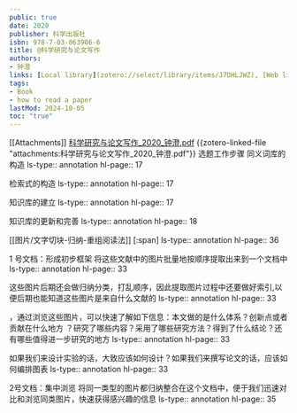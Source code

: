 ```yaml
---
public: true
date: 2020
publisher: 科学出版社
isbn: 978-7-03-063906-6
title: @科学研究与论文写作
authors:
- 钟澄
links: [Local library](zotero://select/library/items/J7DHLJWZ), [Web library](https://www.zotero.org/users/4911197/items/J7DHLJWZ)
tags:
- Book
- how to read a paper
lastMod: 2024-10-05
toc: "true"
---
```


[[Attachments]]
[科学研究与论文写作_2020_钟澄.pdf](zotero://select/library/items/3NW2K5CF) {{zotero-linked-file "attachments:科学研究与论文写作_2020_钟澄.pdf"}}
选题工作步骤
同义词库的构造
ls-type:: annotation
hl-page:: 17

检索式的构造
ls-type:: annotation
hl-page:: 17

知识库的建立
ls-type:: annotation
hl-page:: 17

知识库的更新和完善
ls-type:: annotation
hl-page:: 18

[[图片/文字切块-归纳-重组阅读法]]
[:span]
ls-type:: annotation
hl-page:: 36

1 号文档：形成初步框架
将这些文献中的图片批量地按顺序提取出来到一个文档中
ls-type:: annotation
hl-page:: 33

这些图片后期还会做归纳分类，打乱顺序，因此提取图片过程中还要做好索引,以便后期也能知道这些图片是来自什么文献的
ls-type:: annotation
hl-page:: 33

，通过浏览这些图片，可以快速了解如下信息：本文做的是什么体系？创新点或者贡献在什么地方 ？研究了哪些内容？采用了哪些研究方法？得到了什么结论？还有哪些值得进一步研究的地方
ls-type:: annotation
hl-page:: 33

如果我们来设计实验的话，大致应该如何设计？如果我们来撰写论文的话，应该如何编排图表
ls-type:: annotation
hl-page:: 33

2号文档：集中浏览
将同一类型的图片都归纳整合在这个文档中，便于我们迅速对比和浏览同类图片，快速获得感兴趣的信息
ls-type:: annotation
hl-page:: 35



